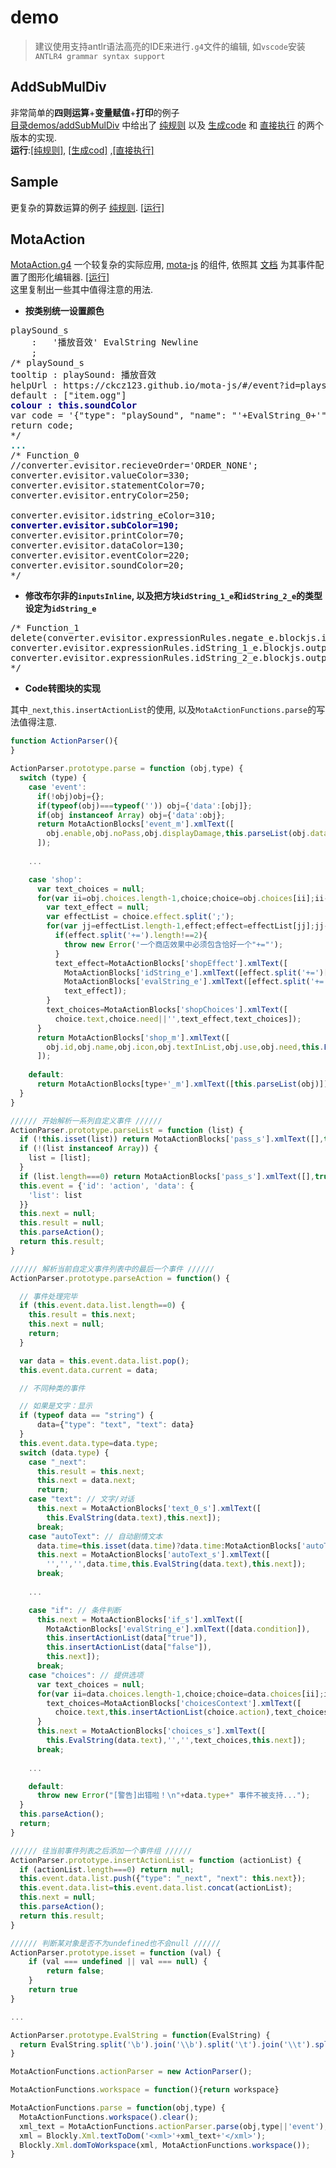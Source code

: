 # demo

> 建议使用支持antlr语法高亮的IDE来进行`.g4`文件的编辑, 如`vscode`安装`ANTLR4 grammar syntax support` 

## AddSubMulDiv  
非常简单的**四则运算**+**变量赋值**+**打印**的例子  
[目录demos/addSubMulDiv](https://github.com/zhaouv/antlr-blockly/tree/master/demos/addSubMulDiv) 中给出了 [纯规则](https://github.com/zhaouv/antlr-blockly/blob/master/demos/addSubMulDiv/AddSubMulDiv.g4) 以及 [生成code](https://github.com/zhaouv/antlr-blockly/blob/master/demos/addSubMulDiv/AddSubMulDiv_generCode.g4) 和 [直接执行](https://github.com/zhaouv/antlr-blockly/blob/master/demos/addSubMulDiv/AddSubMulDiv_exec.g4) 的两个版本的实现.  
**运行**:[[纯规则]](https://zhaouv.github.io/antlr-blockly/?run=true&grammarFile=./demos/addSubMulDiv/AddSubMulDiv.g4), [[生成cod]](https://zhaouv.github.io/antlr-blockly/?run=true&grammarFile=./demos/addSubMulDiv/AddSubMulDiv_generCode.g4) ,[[直接执行]](https://zhaouv.github.io/antlr-blockly/?run=true&grammarFile=./demos/addSubMulDiv/AddSubMulDiv_exec.g4)

## Sample
更复杂的算数运算的例子 [纯规则](https://github.com/zhaouv/antlr-blockly/blob/master/demos/sample/Sample.g4). [[运行]](https://zhaouv.github.io/antlr-blockly/?run=true&grammarFile=./demos/sample/Sample.g4)

## MotaAction
[MotaAction.g4](https://github.com/zhaouv/antlr-blockly/blob/master/demos/motaAction/MotaAction.g4) 一个较复杂的实际应用, [mota-js](https://github.com/ckcz123/mota-js) 的组件, 依照其 [文档](https://ckcz123.github.io/mota-js/#/event) 为其事件配置了图形化编辑器. [[运行]](https://zhaouv.github.io/antlr-blockly/demos/motaAction/parse.html)  
这里复制出一些其中值得注意的用法.  

+ **按类别统一设置颜色**  

<pre>
playSound_s
    :   '播放音效' EvalString Newline
    ;
/* playSound_s
tooltip : playSound: 播放音效
helpUrl : https://ckcz123.github.io/mota-js/#/event?id=playsound-%e6%92%ad%e6%94%be%e9%9f%b3%e6%95%88
default : ["item.ogg"]
<span style="font-weight: bold;color:navy">colour : this.soundColor</span>
var code = '{"type": "playSound", "name": "'+EvalString_0+'"},\n';
return code;
*/
<span style="font-weight: bold;color:teal">...</span>
/* Function_0
//converter.evisitor.recieveOrder='ORDER_NONE';
converter.evisitor.valueColor=330;
converter.evisitor.statementColor=70;
converter.evisitor.entryColor=250;

converter.evisitor.idstring_eColor=310;
<span style="font-weight: bold;color:navy">converter.evisitor.subColor=190;</span>
converter.evisitor.printColor=70;
converter.evisitor.dataColor=130;
converter.evisitor.eventColor=220;
converter.evisitor.soundColor=20;
*/
</pre>

+ **修改布尔非的`inputsInline`, 以及把方块`idString_1_e`和`idString_2_e`的类型设定为`idString_e`**

<pre>
/* Function_1
delete(converter.evisitor.expressionRules.negate_e.blockjs.inputsInline);
converter.evisitor.expressionRules.idString_1_e.blockjs.output='idString_e';
converter.evisitor.expressionRules.idString_2_e.blockjs.output='idString_e';
*/
</pre>

+ **Code转图块的实现**

其中`_next`,`this.insertActionList`的使用, 以及`MotaActionFunctions.parse`的写法值得注意.

``` js
function ActionParser(){
}

ActionParser.prototype.parse = function (obj,type) {
  switch (type) {
    case 'event':
      if(!obj)obj={};
      if(typeof(obj)===typeof('')) obj={'data':[obj]};
      if(obj instanceof Array) obj={'data':obj};
      return MotaActionBlocks['event_m'].xmlText([
        obj.enable,obj.noPass,obj.displayDamage,this.parseList(obj.data)
      ]);
    
    ...

    case 'shop':
      var text_choices = null;
      for(var ii=obj.choices.length-1,choice;choice=obj.choices[ii];ii--) {
        var text_effect = null;
        var effectList = choice.effect.split(';');
        for(var jj=effectList.length-1,effect;effect=effectList[jj];jj--) {
          if(effect.split('+=').length!==2){
            throw new Error('一个商店效果中必须包含恰好一个"+="');
          }
          text_effect=MotaActionBlocks['shopEffect'].xmlText([
            MotaActionBlocks['idString_e'].xmlText([effect.split('+=')[0]]),
            MotaActionBlocks['evalString_e'].xmlText([effect.split('+=')[1]]),
            text_effect]);
        }
        text_choices=MotaActionBlocks['shopChoices'].xmlText([
          choice.text,choice.need||'',text_effect,text_choices]);
      }
      return MotaActionBlocks['shop_m'].xmlText([
        obj.id,obj.name,obj.icon,obj.textInList,obj.use,obj.need,this.EvalString(obj.text),text_choices
      ]);
    
    default:
      return MotaActionBlocks[type+'_m'].xmlText([this.parseList(obj)]);
  }
}

////// 开始解析一系列自定义事件 //////
ActionParser.prototype.parseList = function (list) {
  if (!this.isset(list)) return MotaActionBlocks['pass_s'].xmlText([],true);
  if (!(list instanceof Array)) {
    list = [list];
  }
  if (list.length===0) return MotaActionBlocks['pass_s'].xmlText([],true);
  this.event = {'id': 'action', 'data': {
    'list': list
  }}
  this.next = null;
  this.result = null;
  this.parseAction();
  return this.result;
}

////// 解析当前自定义事件列表中的最后一个事件 //////
ActionParser.prototype.parseAction = function() {

  // 事件处理完毕
  if (this.event.data.list.length==0) {
    this.result = this.next;
    this.next = null;
    return;
  }

  var data = this.event.data.list.pop();
  this.event.data.current = data;

  // 不同种类的事件

  // 如果是文字：显示
  if (typeof data == "string") {
      data={"type": "text", "text": data}
  }
  this.event.data.type=data.type;
  switch (data.type) {
    case "_next":
      this.result = this.next;
      this.next = data.next;
      return;
    case "text": // 文字/对话
      this.next = MotaActionBlocks['text_0_s'].xmlText([
        this.EvalString(data.text),this.next]);
      break;
    case "autoText": // 自动剧情文本
      data.time=this.isset(data.time)?data.time:MotaActionBlocks['autoText_s'].fieldDefault[3];
      this.next = MotaActionBlocks['autoText_s'].xmlText([
        '','','',data.time,this.EvalString(data.text),this.next]);
      break;
    
    ...

    case "if": // 条件判断
      this.next = MotaActionBlocks['if_s'].xmlText([
        MotaActionBlocks['evalString_e'].xmlText([data.condition]),
        this.insertActionList(data["true"]),
        this.insertActionList(data["false"]),
        this.next]);
      break;
    case "choices": // 提供选项
      var text_choices = null;
      for(var ii=data.choices.length-1,choice;choice=data.choices[ii];ii--) {
        text_choices=MotaActionBlocks['choicesContext'].xmlText([
          choice.text,this.insertActionList(choice.action),text_choices]);
      }
      this.next = MotaActionBlocks['choices_s'].xmlText([
        this.EvalString(data.text),'','',text_choices,this.next]);
      break;
    
    ...

    default:
      throw new Error("[警告]出错啦！\n"+data.type+" 事件不被支持...");
  }
  this.parseAction();
  return;
}

////// 往当前事件列表之后添加一个事件组 //////
ActionParser.prototype.insertActionList = function (actionList) {
  if (actionList.length===0) return null;
  this.event.data.list.push({"type": "_next", "next": this.next});
  this.event.data.list=this.event.data.list.concat(actionList);
  this.next = null;
  this.parseAction();
  return this.result;
}

////// 判断某对象是否不为undefined也不会null //////
ActionParser.prototype.isset = function (val) {
    if (val === undefined || val === null) {
        return false;
    }
    return true
}

...

ActionParser.prototype.EvalString = function(EvalString) {
  return EvalString.split('\b').join('\\b').split('\t').join('\\t').split('\n').join('\\n');
}

MotaActionFunctions.actionParser = new ActionParser();

MotaActionFunctions.workspace = function(){return workspace}

MotaActionFunctions.parse = function(obj,type) {
  MotaActionFunctions.workspace().clear();
  xml_text = MotaActionFunctions.actionParser.parse(obj,type||'event');
  xml = Blockly.Xml.textToDom('<xml>'+xml_text+'</xml>');
  Blockly.Xml.domToWorkspace(xml, MotaActionFunctions.workspace());
}
```